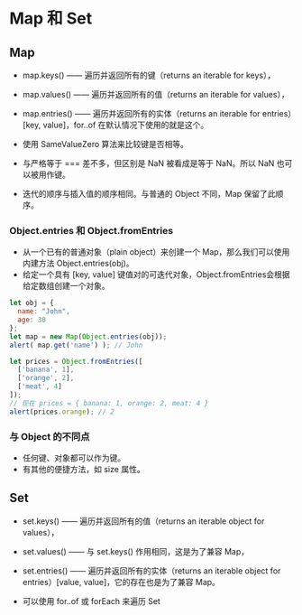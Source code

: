 # Map 和 Set

## Map

- map.keys() —— 遍历并返回所有的键（returns an iterable for keys），
- map.values() —— 遍历并返回所有的值（returns an iterable for values），
- map.entries() —— 遍历并返回所有的实体（returns an iterable for entries）[key, value]，for..of 在默认情况下使用的就是这个。

- 使用 SameValueZero 算法来比较键是否相等。
- 与严格等于 === 差不多，但区别是 NaN 被看成是等于 NaN。所以 NaN 也可以被用作键。

- 迭代的顺序与插入值的顺序相同。与普通的 Object 不同，Map 保留了此顺序。

### Object.entries 和 Object.fromEntries

- 从一个已有的普通对象（plain object）来创建一个 Map，那么我们可以使用内建方法 Object.entries(obj)。
- 给定一个具有 [key, value] 键值对的可迭代对象，Object.fromEntries会根据给定数组创建一个对象。

```javascript
let obj = {
  name: "John",
  age: 30
};
let map = new Map(Object.entries(obj));
alert( map.get('name') ); // John

let prices = Object.fromEntries([
  ['banana', 1],
  ['orange', 2],
  ['meat', 4]
]);
// 现在 prices = { banana: 1, orange: 2, meat: 4 }
alert(prices.orange); // 2
```

### 与 Object 的不同点

- 任何键、对象都可以作为键。
- 有其他的便捷方法，如 size 属性。

## Set

- set.keys() —— 遍历并返回所有的值（returns an iterable object for values），
- set.values() —— 与 set.keys() 作用相同，这是为了兼容 Map，
- set.entries() —— 遍历并返回所有的实体（returns an iterable object for entries）[value, value]，它的存在也是为了兼容 Map。

- 可以使用 for..of 或 forEach 来遍历 Set
